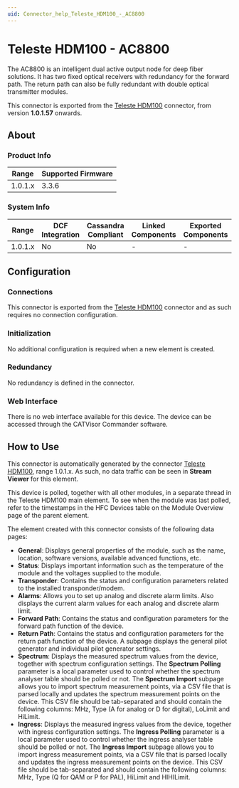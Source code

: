 ```yaml
---
uid: Connector_help_Teleste_HDM100_-_AC8800
---
```


# Teleste HDM100 - AC8800

The AC8800 is an intelligent dual active output node for deep fiber solutions. It has two fixed optical receivers with redundancy for the forward path. The return path can also be fully redundant with double optical transmitter modules.

This connector is exported from the [Teleste HDM100](xref:Connector_help_Teleste_HDM100) connector, from version **1.0.1.57** onwards.

## About

### Product Info

| **Range** | **Supported Firmware** |
|-----------|------------------------|
| 1.0.1.x   | 3.3.6                  |

### System Info

| **Range** | **DCF Integration** | **Cassandra Compliant** | **Linked Components** | **Exported Components** |
|-----------|---------------------|-------------------------|-----------------------|-------------------------|
| 1.0.1.x   | No                  | No                      | \-                    | \-                      |

## Configuration

### Connections

This connector is exported from the [Teleste HDM100](xref:Connector_help_Teleste_HDM100) connector and as such requires no connection configuration.

### Initialization

No additional configuration is required when a new element is created.

### Redundancy

No redundancy is defined in the connector.

### Web Interface

There is no web interface available for this device. The device can be accessed through the CATVisor Commander software.

## How to Use

This connector is automatically generated by the connector [Teleste HDM100](xref:Connector_help_Teleste_HDM100), range 1.0.1.x. As such, no data traffic can be seen in **Stream Viewer** for this element.

This device is polled, together with all other modules, in a separate thread in the Teleste HDM100 main element. To see when the module was last polled, refer to the timestamps in the HFC Devices table on the Module Overview page of the parent element.

The element created with this connector consists of the following data pages:

- **General**: Displays general properties of the module, such as the name, location, software versions, available advanced functions, etc.
- **Status**: Displays important information such as the temperature of the module and the voltages supplied to the module.
- **Transponder**: Contains the status and configuration parameters related to the installed transponder/modem.
- **Alarms**: Allows you to set up analog and discrete alarm limits. Also displays the current alarm values for each analog and discrete alarm limit.
- **Forward Path**: Contains the status and configuration parameters for the forward path function of the device.
- **Return Path**: Contains the status and configuration parameters for the return path function of the device. A subpage displays the general pilot generator and individual pilot generator settings.
- **Spectrum**: Displays the measured spectrum values from the device, together with spectrum configuration settings. The **Spectrum Polling** parameter is a local parameter used to control whether the spectrum analyser table should be polled or not. The **Spectrum Import** subpage allows you to import spectrum measurement points, via a CSV file that is parsed locally and updates the spectrum measurement points on the device. This CSV file should be tab-separated and should contain the following columns: MHz, Type (A for analog or D for digital), LoLimit and HiLimit.
- **Ingress**: Displays the measured ingress values from the device, together with ingress configuration settings. The **Ingress Polling** parameter is a local parameter used to control whether the ingress analyser table should be polled or not. The **Ingress Import** subpage allows you to import ingress measurement points, via a CSV file that is parsed locally and updates the ingress measurement points on the device. This CSV file should be tab-separated and should contain the following columns: MHz, Type (Q for QAM or P for PAL), HiLimit and HIHILimit.
